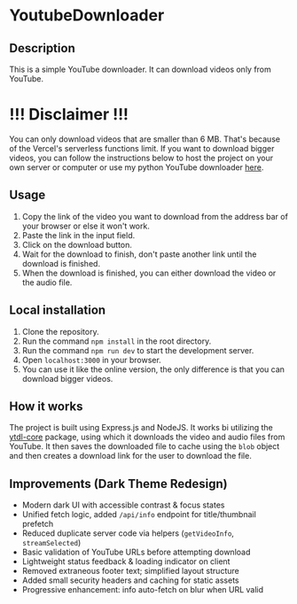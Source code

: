 # YoutubeDownloader

## Description

This is a simple YouTube downloader. It can download videos only from YouTube.

# !!! Disclaimer !!!

You can only download videos that are smaller than 6 MB. That's because of the Vercel's serverless functions limit. If you want to download bigger videos, you can follow the instructions below to host the project on your own server or computer or use my python YouTube downloader [here](https://github.com/jakecernet/YT_Downloader).

## Usage

1. Copy the link of the video you want to download from the address bar of your browser or else it won't work.
2. Paste the link in the input field.
3. Click on the download button.
4. Wait for the download to finish, don't paste another link until the download is finished.
5. When the download is finished, you can either download the video or the audio file.

## Local installation

1. Clone the repository.
2. Run the command `npm install` in the root directory.
3. Run the command `npm run dev` to start the development server.
4. Open `localhost:3000` in your browser.
5. You can use it like the online version, the only difference is that you can download bigger videos.

## How it works

The project is built using Express.js and NodeJS.
It works bi utilizing the [ytdl-core](https://www.npmjs.com/package/ytdl-core) package, using which it downloads the video and audio files from YouTube.
It then saves the downloaded file to cache using the `blob` object and then creates a download link for the user to download the file.

## Improvements (Dark Theme Redesign)

-   Modern dark UI with accessible contrast & focus states
-   Unified fetch logic, added `/api/info` endpoint for title/thumbnail prefetch
-   Reduced duplicate server code via helpers (`getVideoInfo`, `streamSelected`)
-   Basic validation of YouTube URLs before attempting download
-   Lightweight status feedback & loading indicator on client
-   Removed extraneous footer text; simplified layout structure
-   Added small security headers and caching for static assets
-   Progressive enhancement: info auto-fetch on blur when URL valid

